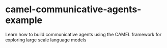 # camel-communicative-agents-example
Learn how to build communicative agents using the CAMEL framework for exploring large scale language models

